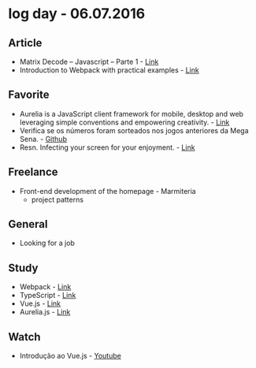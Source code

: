 # log day - 06.07.2016

## Article 

- Matrix Decode – Javascript – Parte 1 - [Link](http://brjs.com.br/7-matrix-decode-javascript-parte-1-corrigido/)
- Introduction to Webpack with practical examples - [Link](http://julienrenaux.fr/2015/03/30/introduction-to-webpack-with-practical-examples/)


## Favorite

- Aurelia is a JavaScript client framework for mobile, desktop and web leveraging simple conventions and empowering creativity. - [Link](http://aurelia.io/)
- Verifica se os números foram sorteados nos jogos anteriores da Mega Sena. - [Github](https://github.com/cauealves/mega-sena-cli)
- Resn. Infecting your screen for your enjoyment. - [Link](http://resn.co.nz)


## Freelance

- Front-end development of the homepage - Marmiteria
  - project patterns


## General 

- Looking for a job


## Study

- Webpack - [Link](https://webpack.github.io/)
- TypeScript - [Link](https://www.typescriptlang.org/)
- Vue.js - [Link](https://vuejs.org/)
- Aurelia.js - [Link](http://aurelia.io/)


## Watch

- Introdução ao Vue.js - [Youtube](https://www.youtube.com/watch?v=QD8U483nTIk)
